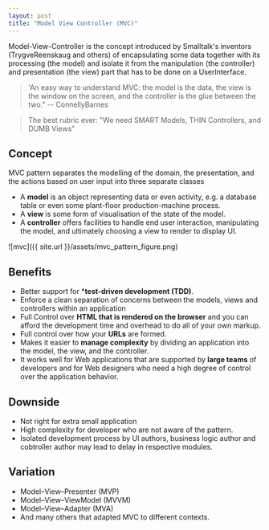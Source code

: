 ```yaml
---
layout: post
title: "Model View Controller (MVC)"
---
```

Model-View-Controller is the concept introduced by Smalltalk's inventors (TrygveReenskaug and others) of encapsulating some data together with its processing (the model) and isolate it from the manipulation (the controller) and presentation (the view) part that has to be done on a UserInterface.

>  'An easy way to understand MVC: the model is the data, the view is the window on the screen, and the controller is the glue between the two." -- ConnellyBarnes

> The best rubric ever: "We need SMART Models, THIN Controllers, and DUMB Views"

## Concept

MVC pattern separates the modelling of the domain, the presentation, and the actions based on user input into three separate classes

* A **model** is an object representing data or even activity, e.g. a database table or even some plant-floor production-machine process.
* A **view** is some form of visualisation of the state of the model.
* A **controller** offers facilities to handle end user interaction, manipulating the model, and ultimately choosing a view to render to display UI.

![mvc]({{ site.url }}/assets/mvc_pattern_figure.png)

## Benefits

* Better support for ***test-driven development (TDD)**.
* Enforce a clean separation of concerns between the models, views and controllers within an application
* Full Control over **HTML that is rendered on the browser** and you can afford the development time and overhead to do all of your own markup.
* Full control over how your **URLs** are formed.
* Makes it easier to **manage complexity** by dividing an application into the model, the view, and the controller.
* It works well for Web applications that are supported by **large teams** of developers and for Web designers who need a high degree of control over the application behavior.

## Downside

* Not right for extra small application
* High complexity for developer who are not aware of the pattern.
* Isolated development process by UI authors, business logic author and cobtroller author may lead to delay in respective modules.

## Variation

* Model–View–Presenter (MVP)
* Model–View–ViewModel (MVVM)
* Model–View–Adapter (MVA)
* And many others that adapted MVC to different contexts.